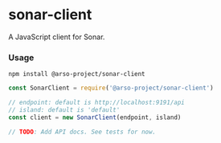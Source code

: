# sonar-client

A JavaScript client for Sonar.

### Usage

`npm install @arso-project/sonar-client`

```javascript
const SonarClient = require('@arso-project/sonar-client')

// endpoint: default is http://localhost:9191/api
// island: default is 'default'
const client = new SonarClient(endpoint, island)

// TODO: Add API docs. See tests for now.

```
